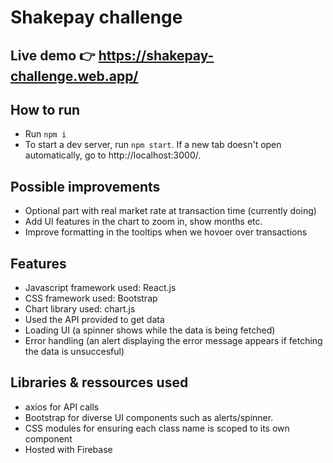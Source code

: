 # Shakepay challenge

## Live demo 👉 https://shakepay-challenge.web.app/

## How to run

- Run `npm i`
- To start a dev server, run `npm start`. If a new tab doesn't open automatically, go to http://localhost:3000/.

## Possible improvements

- Optional part with real market rate at transaction time (currently doing)
- Add UI features in the chart to zoom in, show months etc.
- Improve formatting in the tooltips when we hovoer over transactions 


## Features
- Javascript framework used: React.js
- CSS framework used: Bootstrap
- Chart library used: chart.js
- Used the API provided to get data
- Loading UI (a spinner shows while the data is being fetched)
- Error handling (an alert displaying the error message appears if fetching the data is unsuccesful)

## Libraries & ressources used
- axios for API calls
- Bootstrap for diverse UI components such as alerts/spinner. 
- CSS modules for ensuring each class name is scoped to its own component
- Hosted with Firebase
